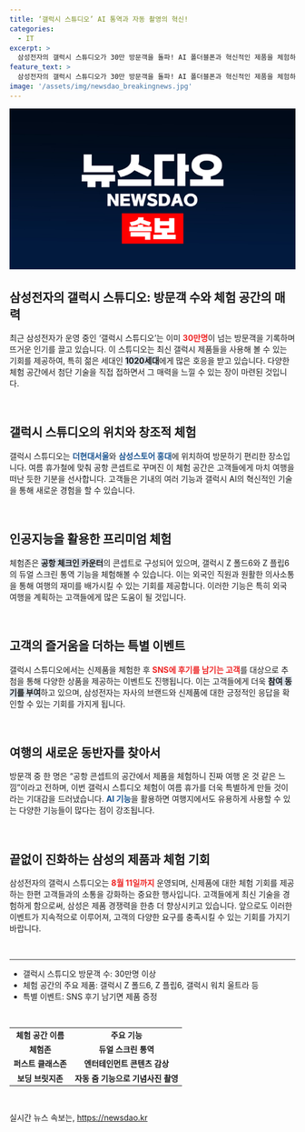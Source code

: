 ```yaml
---
title: ‘갤럭시 스튜디오’ AI 통역과 자동 촬영의 혁신!
categories:
  - IT
excerpt: >
  삼성전자의 갤럭시 스튜디오가 30만 방문객을 돌파! AI 폴더블폰과 혁신적인 제품을 체험하며 여름 여행의 설렘을 느껴보세요. 특별 이벤트도 놓치지 마세요!
feature_text: >
  삼성전자의 갤럭시 스튜디오가 30만 방문객을 돌파! AI 폴더블폰과 혁신적인 제품을 체험하며 여름 여행의 설렘을 느껴보세요. 특별 이벤트도 놓치지 마세요!
image: '/assets/img/newsdao_breakingnews.jpg'
---
```


<p><img src="/assets/img/newsdao_breakingnews.jpg" alt="ontimetimes 속보" /></p>

<h2 data-ke-size="size26">삼성전자의 갤럭시 스튜디오: 방문객 수와 체험 공간의 매력</h2>

<p data-ke-size="size16">최근 삼성전자가 운영 중인 ‘갤럭시 스튜디오’는 이미 <b><span style="color: #ee2323;">30만명</span></b>이 넘는 방문객을 기록하며 뜨거운 인기를 끌고 있습니다. 이 스튜디오는 최신 갤럭시 제품들을 사용해 볼 수 있는 기회를 제공하여, 특히 젊은 세대인 <b><span style="background-color: #21538527;">1020세대</span></b>에게 많은 호응을 받고 있습니다. 다양한 체험 공간에서 첨단 기술을 직접 접하면서 그 매력을 느낄 수 있는 장이 마련된 것입니다.</p>

<p data-ke-size="size16">&nbsp;</p>

<h2 data-ke-size="size26">갤럭시 스튜디오의 위치와 창조적 체험</h2>

<p data-ke-size="size16">갤럭시 스튜디오는 <b><span style="color: #1a5490;">더현대서울</span></b>와 <b><span style="color: #1a5490;">삼성스토어 홍대</span></b>에 위치하여 방문하기 편리한 장소입니다. 여름 휴가철에 맞춰 공항 콘셉트로 꾸며진 이 체험 공간은 고객들에게 마치 여행을 떠난 듯한 기분을 선사합니다. 고객들은 기내의 여러 기능과 갤럭시 AI의 혁신적인 기술을 통해 새로운 경험을 할 수 있습니다.</p>

<p data-ke-size="size16">&nbsp;</p>

<h2 data-ke-size="size26">인공지능을 활용한 프리미엄 체험</h2>

<p data-ke-size="size16">체험존은 <b><span style="background-color: #21538527;">공항 체크인 카운터</span></b>의 콘셉트로 구성되어 있으며, 갤럭시 Z 폴드6와 Z 플립6의 듀얼 스크린 통역 기능을 체험해볼 수 있습니다. 이는 외국인 직원과 원활한 의사소통을 통해 여행의 재미를 배가시킬 수 있는 기회를 제공합니다. 이러한 기능은 특히 외국 여행을 계획하는 고객들에게 많은 도움이 될 것입니다.</p>

<p data-ke-size="size16">&nbsp;</p>

<h2 data-ke-size="size26">고객의 즐거움을 더하는 특별 이벤트</h2>

<p data-ke-size="size16">갤럭시 스튜디오에서는 신제품을 체험한 후 <b><span style="color: #ee2323;">SNS에 후기를 남기는 고객</span></b>를 대상으로 추첨을 통해 다양한 상품을 제공하는 이벤트도 진행됩니다. 이는 고객들에게 더욱 <b><span style="background-color: #21538527;">참여 동기를 부여</span></b>하고 있으며, 삼성전자는 자사의 브랜드와 신제품에 대한 긍정적인 응답을 확인할 수 있는 기회를 가지게 됩니다.</p>

<p data-ke-size="size16">&nbsp;</p>

<h2 data-ke-size="size26">여행의 새로운 동반자를 찾아서</h2>

<p data-ke-size="size16">방문객 중 한 명은 “공항 콘셉트의 공간에서 제품을 체험하니 진짜 여행 온 것 같은 느낌”이라고 전하며, 이번 갤럭시 스튜디오 체험이 여름 휴가를 더욱 특별하게 만들 것이라는 기대감을 드러냈습니다. <b><span style="color: #1a5490;">AI 기능</span></b>을 활용하면 여행지에서도 유용하게 사용할 수 있는 다양한 기능들이 많다는 점이 강조됩니다.</p>

<p data-ke-size="size16">&nbsp;</p>

<h2 data-ke-size="size26">끝없이 진화하는 삼성의 제품과 체험 기회</h2>

<p data-ke-size="size16">삼성전자의 갤럭시 스튜디오는 <b><span style="color: #ee2323;">8월 11일까지</span></b> 운영되며, 신제품에 대한 체험 기회를 제공하는 한편 고객들과의 소통을 강화하는 중요한 행사입니다. 고객들에게 최신 기술을 경험하게 함으로써, 삼성은 제품 경쟁력을 한층 더 향상시키고 있습니다. 앞으로도 이러한 이벤트가 지속적으로 이루어져, 고객의 다양한 요구를 충족시킬 수 있는 기회를 가지기 바랍니다.</p>

<p data-ke-size="size16">&nbsp;</p>

<hr style="height:1px; border:none; color:#333; background-color:#333;" />

<ul>
    <li>갤럭시 스튜디오 방문객 수: 30만명 이상</li>
    <li>체험 공간의 주요 제품: 갤럭시 Z 폴드6, Z 플립6, 갤럭시 워치 울트라 등</li>
    <li>특별 이벤트: SNS 후기 남기면 제품 증정</li>
</ul>

<p data-ke-size="size16">&nbsp;</p>

<table style="width:100%;">
    <tr>
        <td style="text-align: center; height: 17px;"><b>체험 공간 이름</b></td>
        <td style="text-align: center; height: 17px;"><b>주요 기능</b></td>
    </tr>
    <tr>
        <td style="text-align: center; height: 17px;"><b>체험존</b></td>
        <td style="text-align: center; height: 17px;"><b>듀얼 스크린 통역</b></td>
    </tr>
    <tr>
        <td style="text-align: center; height: 17px;"><b>퍼스트 클래스존</b></td>
        <td style="text-align: center; height: 17px;"><b>엔터테인먼트 콘텐츠 감상</b></td>
    </tr>
    <tr>
        <td style="text-align: center; height: 17px;"><b>보딩 브릿지존</b></td>
        <td style="text-align: center; height: 17px;"><b>자동 줌 기능으로 기념사진 촬영</b></td>
    </tr>
</table>

<p data-ke-size="size16">&nbsp;</p>
실시간 뉴스 속보는, <a href="https://newsdao.kr" rel="dofollow">https://newsdao.kr</a>


